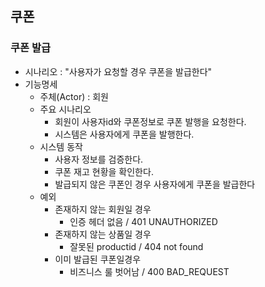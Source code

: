 ## 쿠폰

### 쿠폰 발급
* 시나리오 : "사용자가 요청할 경우 쿠폰을 발급한다"
* 기능명세
  * 주체(Actor) : 회원
  * 주요 시나리오
    * 회원이 사용자id와 쿠폰정보로 쿠폰 발행을 요청한다.
    * 시스템은 사용자에게 쿠폰을 발행한다.
  * 시스템 동작
    * 사용자 정보를 검증한다.
    * 쿠폰 재고 현황을 확인한다.
    * 발급되지 않은 쿠폰인 경우 사용자에게 쿠폰을 발급한다
  * 예외
    * 존재하지 않는 회원일 경우
      * 인증 헤더 없음 / 401 UNAUTHORIZED
    * 존재하지 않는 상품일 경우
      * 잘못된 productid / 404 not found
    * 이미 발급된 쿠폰일경우
      * 비즈니스 룰 벗어남 / 400 BAD_REQUEST 
